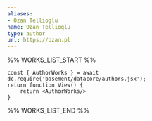 ```yaml
---
aliases:
- Ozan Tellioglu
name: Ozan Tellioglu
type: author
url: https://ozan.pl
---
```



%% WORKS_LIST_START %%

```datacorejsx
const { AuthorWorks } = await dc.require('basement/datacore/authors.jsx');
return function View() {
    return <AuthorWorks/>
}
```
%% WORKS_LIST_END %%